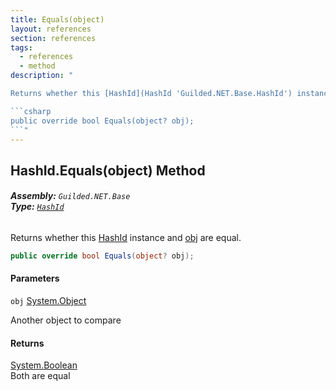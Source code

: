 ```yaml
---
title: Equals(object)
layout: references
section: references
tags:
  - references
  - method
description: "

Returns whether this [HashId](HashId 'Guilded.NET.Base.HashId') instance and [obj](HashId.Equals(object)#Guilded.NET.Base.HashId.Equals(object).obj 'Guilded.NET.Base.HashId.Equals(object).obj') are equal.

```csharp
public override bool Equals(object? obj);
```"
---
```


## HashId.Equals(object) Method
###### **Assembly:** `Guilded.NET.Base`<br/>**Type:** [`HashId`](HashId 'Guilded.NET.Base.HashId')

Returns whether this [HashId](HashId 'Guilded.NET.Base.HashId') instance and [obj](HashId.Equals(object)#Guilded.NET.Base.HashId.Equals(object).obj 'Guilded.NET.Base.HashId.Equals(object).obj') are equal.

```csharp
public override bool Equals(object? obj);
```
#### Parameters

<a name='Guilded.NET.Base.HashId.Equals(object).obj'></a>

`obj` [System.Object](https://docs.microsoft.com/en-us/dotnet/api/System.Object 'System.Object')

Another object to compare

#### Returns
[System.Boolean](https://docs.microsoft.com/en-us/dotnet/api/System.Boolean 'System.Boolean')  
Both are equal